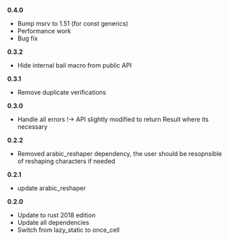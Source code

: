 **0.4.0**
- Bump msrv to 1.51 (for const generics)
- Performance work
- Bug fix

**0.3.2**
- Hide internal bail macro from public API

**0.3.1**
- Remove duplicate verifications

**0.3.0**
- Handle all errors !-> API slightly modified to return Result where its necessary

**0.2.2**
- Removed arabic_reshaper dependency, the user should be resopnsible of reshaping characters if needed

**0.2.1**
- update arabic_reshaper

**0.2.0**
- Update to rust 2018 edition
- Update all dependencies
- Switch from lazy_static to once_cell
